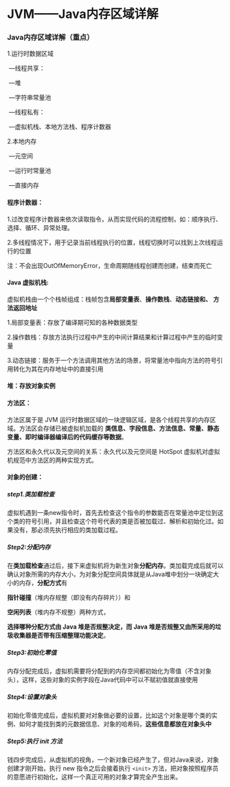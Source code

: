 # JVM——Java内存区域详解

### Java内存区域详解（重点）

1.运行时数据区域

​	—线程共享：

​		—堆

​			—字符串常量池

​	—线程私有：

​		—虚拟机栈、本地方法栈、程序计数器

2.本地内存

​	—元空间

​		—运行时常量池

​	—直接内存

####  程序计数器：

1.过改变程序计数器来依次读取指令，从而实现代码的流程控制，如：顺序执行、选择、循环、异常处理。

2.多线程情况下，用于记录当前线程执行的位置，线程切换时可以找到上次线程运行的位置

注：不会出现OutOfMemoryError，生命周期随线程创建而创建，结束而死亡

#### Java 虚拟机栈:

虚拟机栈由一个个栈帧组成：栈帧包含**局部变量表**、**操作数栈**、**动态链接和、** **方法返回地址**

1.局部变量表：存放了编译期可知的各种数据类型

2.操作数栈：存放方法执行过程中产生的中间计算结果和计算过程中产生的临时变量

3.动态链接：服务于一个方法调用其他方法的场景，将常量池中指向方法的符号引用转化为其在内存地址中的直接引用

####  堆：存放对象实例

####  方法区：

方法区属于是 JVM 运行时数据区域的一块逻辑区域，是各个线程共享的内存区域。方法区会存储已被虚拟机加载的 **类信息、字段信息、方法信息、常量、静态变量、即时编译器编译后的代码缓存等数据**。

方法区和永久代以及元空间的关系：永久代以及元空间是 HotSpot 虚拟机对虚拟机规范中方法区的两种实现方式。

####  对象的创建：

##### step1.类加载检查

虚拟机遇到一条new指令时，首先去检查这个指令的参数能否在常量池中定位到这个类的符号引用，并且检查这个符号代表的类是否被加载过、解析和初始化过。如果没有，那必须先执行相应的类加载过程。

##### Step2:分配内存

在**类加载检查**通过后，接下来虚拟机将为新生对象**分配内存**。类加载完成后就可以确认对象所需的内存大小，为对象分配空间具体就是从Java堆中划分一块确定大小的内存，**分配方式**有

**指针碰撞**（堆内存规整（即没有内存碎片））和

**空闲列表**（堆内存不规整）两种方式，

**选择哪种分配方式由 Java 堆是否规整决定，而 Java 堆是否规整又由所采用的垃圾收集器是否带有压缩整理功能决定**。

##### Step3:初始化零值

内存分配完成后，虚拟机需要将分配到的内存空间都初始化为零值（不含对象头），这样，这些对象的实例字段在Java代码中可以不赋初值就直接使用

##### Step4:设置对象头

初始化零值完成后，虚拟机要对对象做必要的设置，比如这个对象是哪个类的实例、如何才能找到类的元数据信息、对象的哈希码，**这些信息都放在对象头中**

##### Step5:执行 init 方法

钱四步完成后，从虚拟机的视角，一个新对象已经产生了，但对Java来说，对象创建才刚开始，执行 new 指令之后会接着执行 `<init>` 方法，把对象按照程序员的意愿进行初始化，这样一个真正可用的对象才算完全产生出来。